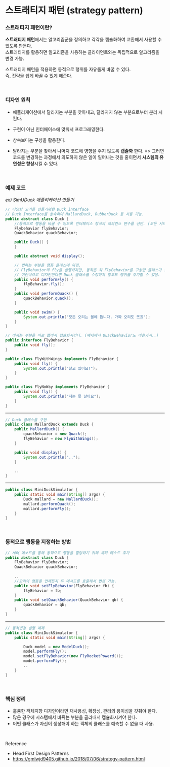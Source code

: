 스트래티지 패턴 (strategy pattern)
===

### 스트래티지 패턴이란?

**스트래티지 패턴**에서는 알고리즘군을 정의하고 각각을 캡슐화하여 교환해서 사용할 수 있도록 만든다. <br>
스트래티지를 활용하면 알고리즘을 사용하는 클라이언트와는 독립적으로 알고리즘을 변경 가능.

스트래티지 패턴을 적용하면 동적으로 행위를 자유롭게 바꿀 수 있다. <br>
즉, 전략을 쉽게 바꿀 수 있게 해준다.

<br>

### 디자인 원칙

- 애플리케이션에서 달라지는 부분을 찾아내고, 달라지지 않는 부분으로부터 분리 시킨다.
- 구현이 아닌 인터페이스에 맞춰서 프로그래밍한다.
- 상속보다는 구성을 활용한다.

- 달라지는 부분을 찾아서 나머지 코드에 영향을 주지 않도록 **캡슐화** 한다.
=> 그러면 코드를 변경하는 과정에서 의도하지 않은 일이 일어나는 것을 줄이면서 **시스템의 유연성은 향상**시킬 수 있다.

<br>

### 예제 코드

*ex) SimUDuck 애플리케이션 만들기*

~~~java
// 다양한 오리를 만들기위한 Duck interface
// Duck Interface를 상속하여 MallardDuck, RubberDuck 등 사용 가능.
public abstract class Duck {
    //동적으로 행동을 바꿀 수 있도록 인터페이스 형식의 레퍼런스 변수를 선언. (모든 서브 클래스에서 이 변수를 상속받음?)
    Flybehavior flyBehavior;
    QuackBehavior quackBehavior;

    public Duck() {
    }

    public abstract void display();

    // 변하는 부분을 행동 클래스에 위임.
    // FlyBehavior의 fly를 실행하지만, 동작은 각 FlyBehavior를 구상한 클래스가 동작하게 됨.
    // 이런식으로 디자인한다면 Duck 클래스를 수정하지 않고도 행위를 추가할 수 있음.
    public void performFly() {
        flyBehavior.fly();
    }
    public void performQuack() {
        quackBehavior.quack();
    }

    public void swim() {
        System.out.println("모든 오리는 물에 뜹니다. 가짜 오리도 뜨죠");
    }
}
~~~
~~~java
// 바뀌는 부분을 따로 뽑아서 캡슐화시킨다. (예제에서 QuackBehavior도 마찬가지..)
public interface FlyBehavior {
    public void fly();
}
~~~
~~~java
public class FlyWithWings implements FlyBehavior {
    public void fly() {
        System.out.println("날고 있어요!");
    }
}

public class FlyNoWay implements FlyBehavior {
    public void fly() {
        System.out.println("저는 못 날아요");
    }
}
~~~

---

~~~java
// Duck 클래스를 구현
public class MallardDuck extends Duck {
    public MallardDuck() {
        quackBehavior = new Quack();
        flyBehavior = new FlyWithWings();
    }

    public void display() {
        System.out.println("..");
    }

    ..
}
~~~

---

~~~java
public class MiniDuckSimulator {
    public static void main(String[] args) {
        Duck mallard = new MallardDuck();
        mallard.performQuack();
        mallard.performFly();
    }
}
~~~

<br>

### 동적으로 행동을 지정하는 방법

~~~java
// 세터 메소드를 통해 동적으로 행동을 할당하기 위해 세터 메소드 추가
public abstract class Duck {
    FlyBehavior flyBehavior;
    QuackBehavior quackBehavior;
    
    ..
    //오리의 행동을 언제든지 두 메서드를 호출해서 변경 가능.
    public void setFlyBehavior(FlyBehavior fb) {
        flyBehavior = fb;
    }
    public void setQuackBehavior(QuackBehavior qb) {
        quackBehavior = qb;
    }
}
~~~

---

~~~java
// 동적변경 실행 예제
public class MiniDuckSimulator {
    public static void main(String[] args) {

        Duck model = new ModelDuck();
        model.performFly();
        model.setFlyBehavior(new FlyRocketPowerd());
        model.performFly();
        ..
    }
}
~~~

<br>

### 핵심 정리

- 훌륭한 객체지향 디자인이라면 재사용성, 확장성, 관리의 용이성을 갖춰야 한다.
- 많은 경우에 시스템에서 바뀌는 부분을 골라내서 캡슐화시켜야 한다.
- 어떤 클래스가 자신이 생성해야 하는 객체의 클래스를 예측할 수 없을 때 사용.

<br>


Reference
- Head First Design Patterns
- https://gmlwjd9405.github.io/2018/07/06/strategy-pattern.html
